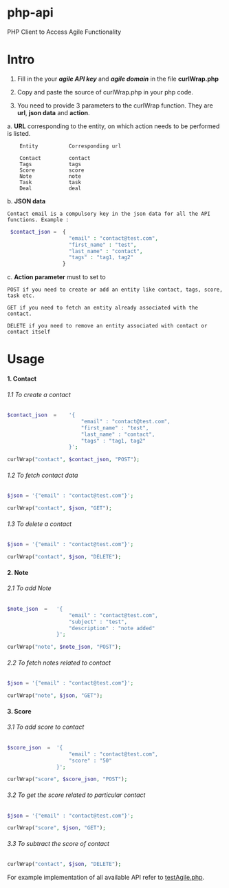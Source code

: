 php-api
=======

PHP Client to Access Agile Functionality

# Intro

1. Fill in the your ***agile API key*** and ***agile domain*** in the file **curlWrap.php**

2. Copy and paste the source of curlWrap.php in your php code.

3. You need to provide 3 parameters to the curlWrap function. They are **url**, **json data** and **action**.

  a. **URL** corresponding to the entity, on which action needs to be performed is listed.

		Entity 			Corresponding url
	
		Contact	 	  	contact
		Tags			tags
		Score		  	score
		Note		  	note
		Task		  	task
		Deal			deal

  b. **JSON data**

	Contact email is a compulsory key in the json data for all the API functions. Example :
	
```php
 $contact_json =  {
    				"email" : "contact@test.com",
    				"first_name" : "test",
    				"last_name" : "contact",
    				"tags" : "tag1, tag2"
    			  }
```
  c. **Action parameter** must to set to

	POST if you need to create or add an entity like contact, tags, score, task etc.

	GET if you need to fetch an entity already associated with the contact.

	DELETE if you need to remove an entity associated with contact or contact itself

# Usage

#### 1. Contact

###### 1.1 To create a contact

```php
$contact_json  =	'{
    					"email" : "contact@test.com",
    					"first_name" : "test",
    					"last_name" : "contact",
    					"tags" : "tag1, tag2"
			 		}';

curlWrap("contact", $contact_json, "POST");
```
###### 1.2 To fetch contact data 

```php
$json = '{"email" : "contact@test.com"}';

curlWrap("contact", $json, "GET");
```
###### 1.3 To delete a contact 

```php
$json = '{"email" : "contact@test.com"}';

curlWrap("contact", $json, "DELETE");
```

#### 2. Note

###### 2.1 To add Note

```php
$note_json  =	'{
					"email" : "contact@test.com",
					"subject" : "test",
					"description" : "note added"
		 		}';

curlWrap("note", $note_json, "POST");
```
###### 2.2 To fetch notes related to contact

```php
$json = '{"email" : "contact@test.com"}';

curlWrap("note", $json, "GET");
```

#### 3. Score

###### 3.1 To add score to contact

```php
$score_json  =	'{
    				"email" : "contact@test.com",
    				"score" : "50"
		 		}';

curlWrap("score", $score_json, "POST");
```
###### 3.2 To get the score related to particular contact

```php
$json = '{"email" : "contact@test.com"}';

curlWrap("score", $json, "GET");
```
###### 3.3 To subtract the score of contact 

```php
curlWrap("contact", $json, "DELETE");
```

For example implementation of all available API refer to [testAgile.php](https://github.com/agilecrm/php-api/blob/master/testAgile.php).
